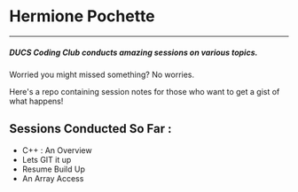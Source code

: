 # Hermione Pochette
----

##### DUCS Coding Club conducts amazing sessions on various topics. 

 Worried you might missed something? No worries.

 Here's a repo containing session notes for those who want to get a gist of what happens!


## Sessions Conducted So Far :
   * C++ : An Overview
   * Lets GIT it up 
   * Resume Build Up 
   * An Array Access
